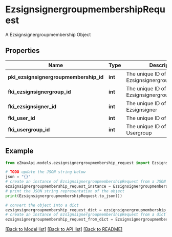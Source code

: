# EzsignsignergroupmembershipRequest

A Ezsignsignergroupmembership Object

## Properties

Name | Type | Description | Notes
------------ | ------------- | ------------- | -------------
**pki_ezsignsignergroupmembership_id** | **int** | The unique ID of the Ezsignsignergroupmembership | [optional] 
**fki_ezsignsignergroup_id** | **int** | The unique ID of the Ezsignsignergroup | 
**fki_ezsignsigner_id** | **int** | The unique ID of the Ezsignsigner | [optional] 
**fki_user_id** | **int** | The unique ID of the User | [optional] 
**fki_usergroup_id** | **int** | The unique ID of the Usergroup | [optional] 

## Example

```python
from eZmaxApi.models.ezsignsignergroupmembership_request import EzsignsignergroupmembershipRequest

# TODO update the JSON string below
json = "{}"
# create an instance of EzsignsignergroupmembershipRequest from a JSON string
ezsignsignergroupmembership_request_instance = EzsignsignergroupmembershipRequest.from_json(json)
# print the JSON string representation of the object
print(EzsignsignergroupmembershipRequest.to_json())

# convert the object into a dict
ezsignsignergroupmembership_request_dict = ezsignsignergroupmembership_request_instance.to_dict()
# create an instance of EzsignsignergroupmembershipRequest from a dict
ezsignsignergroupmembership_request_from_dict = EzsignsignergroupmembershipRequest.from_dict(ezsignsignergroupmembership_request_dict)
```
[[Back to Model list]](../README.md#documentation-for-models) [[Back to API list]](../README.md#documentation-for-api-endpoints) [[Back to README]](../README.md)


